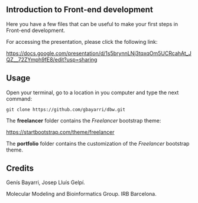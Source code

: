## Introduction to Front-end development

Here you have a few files that can be useful to make your first steps in Front-end development.

For accessing the presentation, please click the following link:

https://docs.google.com/presentation/d/1s5brynnLNj3tqxqOm5UCRcahAt_JQZ__72ZYmph9fE8/edit?usp=sharing

## Usage

Open your terminal, go to a location in you computer and type the next command:

`git clone https://github.com/gbayarri/dbw.git`

The **freelancer** folder contains the *Freelancer* bootstrap theme:

https://startbootstrap.com/theme/freelancer

The **portfolio** folder contains the customization of the *Freelancer* bootstrap theme.

## Credits

Genís Bayarri, Josep Lluís Gelpí.

Molecular Modeling and Bioinformatics Group. IRB Barcelona.
